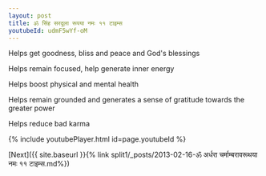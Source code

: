 ```yaml
---
layout: post
title: ॐ सिंह सरदूला रूपया नमः ११ टाइम्स
youtubeId: udmF5wYf-oM
---
```

 
 
Helps get goodness, bliss and peace and God's blessings
 
Helps remain focused, help generate inner energy 
 
Helps boost physical and mental health 
 
Helps remain grounded and generates a sense of gratitude towards the greater power 
 
Helps reduce bad karma
 
 
 
 


{% include youtubePlayer.html id=page.youtubeId %}
 
[Next]({{ site.baseurl }}{% link  split1/_posts/2013-02-16-ॐ अर्धरा चर्माम्बरावरूथया नमः ११ टाइम्स.md%})
 
